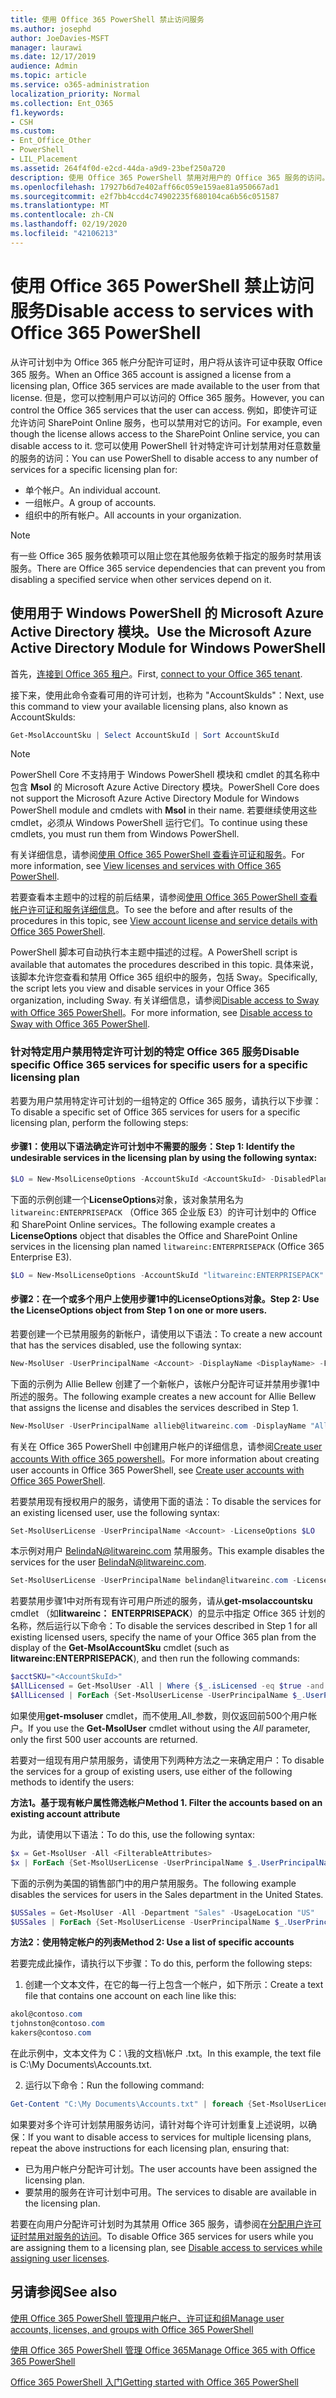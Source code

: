 ```yaml
---
title: 使用 Office 365 PowerShell 禁止访问服务
ms.author: josephd
author: JoeDavies-MSFT
manager: laurawi
ms.date: 12/17/2019
audience: Admin
ms.topic: article
ms.service: o365-administration
localization_priority: Normal
ms.collection: Ent_O365
f1.keywords:
- CSH
ms.custom:
- Ent_Office_Other
- PowerShell
- LIL_Placement
ms.assetid: 264f4f0d-e2cd-44da-a9d9-23bef250a720
description: 使用 Office 365 PowerShell 禁用对用户的 Office 365 服务的访问。
ms.openlocfilehash: 17927b6d7e402aff66c059e159ae81a950667ad1
ms.sourcegitcommit: e2f7bb4ccd4c74902235f680104ca6b56c051587
ms.translationtype: MT
ms.contentlocale: zh-CN
ms.lasthandoff: 02/19/2020
ms.locfileid: "42106213"
---
```

# <a name="disable-access-to-services-with-office-365-powershell"></a><span data-ttu-id="451df-103">使用 Office 365 PowerShell 禁止访问服务</span><span class="sxs-lookup"><span data-stu-id="451df-103">Disable access to services with Office 365 PowerShell</span></span>

<span data-ttu-id="451df-104">从许可计划中为 Office 365 帐户分配许可证时，用户将从该许可证中获取 Office 365 服务。</span><span class="sxs-lookup"><span data-stu-id="451df-104">When an Office 365 account is assigned a license from a licensing plan, Office 365 services are made available to the user from that license.</span></span> <span data-ttu-id="451df-105">但是，您可以控制用户可以访问的 Office 365 服务。</span><span class="sxs-lookup"><span data-stu-id="451df-105">However, you can control the Office 365 services that the user can access.</span></span> <span data-ttu-id="451df-106">例如，即使许可证允许访问 SharePoint Online 服务，也可以禁用对它的访问。</span><span class="sxs-lookup"><span data-stu-id="451df-106">For example, even though the license allows access to the SharePoint Online service, you can disable access to it.</span></span> <span data-ttu-id="451df-107">您可以使用 PowerShell 针对特定许可计划禁用对任意数量的服务的访问：</span><span class="sxs-lookup"><span data-stu-id="451df-107">You can use PowerShell to disable access to any number of services for a specific licensing plan for:</span></span>

- <span data-ttu-id="451df-108">单个帐户。</span><span class="sxs-lookup"><span data-stu-id="451df-108">An individual account.</span></span>
- <span data-ttu-id="451df-109">一组帐户。</span><span class="sxs-lookup"><span data-stu-id="451df-109">A group of accounts.</span></span>
- <span data-ttu-id="451df-110">组织中的所有帐户。</span><span class="sxs-lookup"><span data-stu-id="451df-110">All accounts in your organization.</span></span>

>[!Note]
><span data-ttu-id="451df-111">有一些 Office 365 服务依赖项可以阻止您在其他服务依赖于指定的服务时禁用该服务。</span><span class="sxs-lookup"><span data-stu-id="451df-111">There are Office 365 service dependencies that can prevent you from disabling a specified service when other services depend on it.</span></span>
>

## <a name="use-the-microsoft-azure-active-directory-module-for-windows-powershell"></a><span data-ttu-id="451df-112">使用用于 Windows PowerShell 的 Microsoft Azure Active Directory 模块。</span><span class="sxs-lookup"><span data-stu-id="451df-112">Use the Microsoft Azure Active Directory Module for Windows PowerShell</span></span>

<span data-ttu-id="451df-113">首先，[连接到 Office 365 租户](connect-to-office-365-powershell.md#connect-with-the-microsoft-azure-active-directory-module-for-windows-powershell)。</span><span class="sxs-lookup"><span data-stu-id="451df-113">First, [connect to your Office 365 tenant](connect-to-office-365-powershell.md#connect-with-the-microsoft-azure-active-directory-module-for-windows-powershell).</span></span>

<span data-ttu-id="451df-114">接下来，使用此命令查看可用的许可计划，也称为 "AccountSkuIds"：</span><span class="sxs-lookup"><span data-stu-id="451df-114">Next, use this command to view your available licensing plans, also known as AccountSkuIds:</span></span>

```powershell
Get-MsolAccountSku | Select AccountSkuId | Sort AccountSkuId
```

>[!Note]
><span data-ttu-id="451df-115">PowerShell Core 不支持用于 Windows PowerShell 模块和 cmdlet 的其名称中包含 **Msol** 的 Microsoft Azure Active Directory 模块。</span><span class="sxs-lookup"><span data-stu-id="451df-115">PowerShell Core does not support the Microsoft Azure Active Directory Module for Windows PowerShell module and cmdlets with **Msol** in their name.</span></span> <span data-ttu-id="451df-116">若要继续使用这些 cmdlet，必须从 Windows PowerShell 运行它们。</span><span class="sxs-lookup"><span data-stu-id="451df-116">To continue using these cmdlets, you must run them from Windows PowerShell.</span></span>
>

<span data-ttu-id="451df-117">有关详细信息，请参阅[使用 Office 365 PowerShell 查看许可证和服务](view-licenses-and-services-with-office-365-powershell.md)。</span><span class="sxs-lookup"><span data-stu-id="451df-117">For more information, see [View licenses and services with Office 365 PowerShell](view-licenses-and-services-with-office-365-powershell.md).</span></span>
    
<span data-ttu-id="451df-118">若要查看本主题中的过程的前后结果，请参阅[使用 Office 365 PowerShell 查看帐户许可证和服务详细信息](view-account-license-and-service-details-with-office-365-powershell.md)。</span><span class="sxs-lookup"><span data-stu-id="451df-118">To see the before and after results of the procedures in this topic, see [View account license and service details with Office 365 PowerShell](view-account-license-and-service-details-with-office-365-powershell.md).</span></span>
    
<span data-ttu-id="451df-119">PowerShell 脚本可自动执行本主题中描述的过程。</span><span class="sxs-lookup"><span data-stu-id="451df-119">A PowerShell script is available that automates the procedures described in this topic.</span></span> <span data-ttu-id="451df-120">具体来说，该脚本允许您查看和禁用 Office 365 组织中的服务，包括 Sway。</span><span class="sxs-lookup"><span data-stu-id="451df-120">Specifically, the script lets you view and disable services in your Office 365 organization, including Sway.</span></span> <span data-ttu-id="451df-121">有关详细信息，请参阅[Disable access to Sway with Office 365 PowerShell](disable-access-to-sway-with-office-365-powershell.md)。</span><span class="sxs-lookup"><span data-stu-id="451df-121">For more information, see [Disable access to Sway with Office 365 PowerShell](disable-access-to-sway-with-office-365-powershell.md).</span></span>
    
    
### <a name="disable-specific-office-365-services-for-specific-users-for-a-specific-licensing-plan"></a><span data-ttu-id="451df-122">针对特定用户禁用特定许可计划的特定 Office 365 服务</span><span class="sxs-lookup"><span data-stu-id="451df-122">Disable specific Office 365 services for specific users for a specific licensing plan</span></span>
  
<span data-ttu-id="451df-123">若要为用户禁用特定许可计划的一组特定的 Office 365 服务，请执行以下步骤：</span><span class="sxs-lookup"><span data-stu-id="451df-123">To disable a specific set of Office 365 services for users for a specific licensing plan, perform the following steps:</span></span>
  
#### <a name="step-1-identify-the-undesirable-services-in-the-licensing-plan-by-using-the-following-syntax"></a><span data-ttu-id="451df-124">步骤1：使用以下语法确定许可计划中不需要的服务：</span><span class="sxs-lookup"><span data-stu-id="451df-124">Step 1: Identify the undesirable services in the licensing plan by using the following syntax:</span></span>
    
```powershell
$LO = New-MsolLicenseOptions -AccountSkuId <AccountSkuId> -DisabledPlans "<UndesirableService1>", "<UndesirableService2>"...
```

<span data-ttu-id="451df-125">下面的示例创建一个**LicenseOptions**对象，该对象禁用名为`litwareinc:ENTERPRISEPACK` （Office 365 企业版 E3）的许可计划中的 Office 和 SharePoint Online services。</span><span class="sxs-lookup"><span data-stu-id="451df-125">The following example creates a **LicenseOptions** object that disables the Office and SharePoint Online services in the licensing plan named `litwareinc:ENTERPRISEPACK` (Office 365 Enterprise E3).</span></span>
    
```powershell
$LO = New-MsolLicenseOptions -AccountSkuId "litwareinc:ENTERPRISEPACK" -DisabledPlans "SHAREPOINTWAC", "SHAREPOINTENTERPRISE"
```

#### <a name="step-2-use-the-licenseoptions-object-from-step-1-on-one-or-more-users"></a><span data-ttu-id="451df-126">步骤2：在一个或多个用户上使用步骤1中的**LicenseOptions**对象。</span><span class="sxs-lookup"><span data-stu-id="451df-126">Step 2: Use the **LicenseOptions** object from Step 1 on one or more users.</span></span>
    
<span data-ttu-id="451df-127">若要创建一个已禁用服务的新帐户，请使用以下语法：</span><span class="sxs-lookup"><span data-stu-id="451df-127">To create a new account that has the services disabled, use the following syntax:</span></span>
    
```powershell
New-MsolUser -UserPrincipalName <Account> -DisplayName <DisplayName> -FirstName <FirstName> -LastName <LastName> -LicenseAssignment <AccountSkuId> -LicenseOptions $LO -UsageLocation <CountryCode>
```

<span data-ttu-id="451df-128">下面的示例为 Allie Bellew 创建了一个新帐户，该帐户分配许可证并禁用步骤1中所述的服务。</span><span class="sxs-lookup"><span data-stu-id="451df-128">The following example creates a new account for Allie Bellew that assigns the license and disables the services described in Step 1.</span></span>
    
```powershell
New-MsolUser -UserPrincipalName allieb@litwareinc.com -DisplayName "Allie Bellew" -FirstName Allie -LastName Bellew -LicenseAssignment litwareinc:ENTERPRISEPACK -LicenseOptions $LO -UsageLocation US
```

<span data-ttu-id="451df-129">有关在 Office 365 PowerShell 中创建用户帐户的详细信息，请参阅[Create user accounts With office 365 powershell](create-user-accounts-with-office-365-powershell.md)。</span><span class="sxs-lookup"><span data-stu-id="451df-129">For more information about creating user accounts in Office 365 PowerShell, see [Create user accounts with Office 365 PowerShell](create-user-accounts-with-office-365-powershell.md).</span></span>
    
<span data-ttu-id="451df-130">若要禁用现有授权用户的服务，请使用下面的语法：</span><span class="sxs-lookup"><span data-stu-id="451df-130">To disable the services for an existing licensed user, use the following syntax:</span></span>
    
```powershell
Set-MsolUserLicense -UserPrincipalName <Account> -LicenseOptions $LO
```

<span data-ttu-id="451df-131">本示例对用户 BelindaN@litwareinc.com 禁用服务。</span><span class="sxs-lookup"><span data-stu-id="451df-131">This example disables the services for the user BelindaN@litwareinc.com.</span></span>
    
```powershell
Set-MsolUserLicense -UserPrincipalName belindan@litwareinc.com -LicenseOptions $LO
```

<span data-ttu-id="451df-132">若要禁用步骤1中对所有现有许可用户所述的服务，请从**get-msolaccountsku** cmdlet （如**litwareinc： ENTERPRISEPACK**）的显示中指定 Office 365 计划的名称，然后运行以下命令：</span><span class="sxs-lookup"><span data-stu-id="451df-132">To disable the services described in Step 1 for all existing licensed users, specify the name of your Office 365 plan from the display of the **Get-MsolAccountSku** cmdlet (such as **litwareinc:ENTERPRISEPACK**), and then run the following commands:</span></span>
    
```powershell
$acctSKU="<AccountSkuId>"
$AllLicensed = Get-MsolUser -All | Where {$_.isLicensed -eq $true -and $_.licenses.AccountSku.SkuPartNumber -contains ($acctSKU).Substring($acctSKU.IndexOf(":")+1, $acctSKU.Length-$acctSKU.IndexOf(":")-1)}
$AllLicensed | ForEach {Set-MsolUserLicense -UserPrincipalName $_.UserPrincipalName -LicenseOptions $LO}
```

 <span data-ttu-id="451df-133">如果使用**get-msoluser** cmdlet，而不使用_All_参数，则仅返回前500个用户帐户。</span><span class="sxs-lookup"><span data-stu-id="451df-133">If you use the **Get-MsolUser** cmdlet without using the _All_ parameter, only the first 500 user accounts are returned.</span></span>

<span data-ttu-id="451df-134">若要对一组现有用户禁用服务，请使用下列两种方法之一来确定用户：</span><span class="sxs-lookup"><span data-stu-id="451df-134">To disable the services for a group of existing users, use either of the following methods to identify the users:</span></span>
    
<span data-ttu-id="451df-135">**方法1。基于现有帐户属性筛选帐户**</span><span class="sxs-lookup"><span data-stu-id="451df-135">**Method 1. Filter the accounts based on an existing account attribute**</span></span> 

<span data-ttu-id="451df-136">为此，请使用以下语法：</span><span class="sxs-lookup"><span data-stu-id="451df-136">To do this, use the following syntax:</span></span>
    
```powershell
$x = Get-MsolUser -All <FilterableAttributes>
$x | ForEach {Set-MsolUserLicense -UserPrincipalName $_.UserPrincipalName -LicenseOptions $LO}
```

<span data-ttu-id="451df-137">下面的示例为美国的销售部门中的用户禁用服务。</span><span class="sxs-lookup"><span data-stu-id="451df-137">The following example disables the services for users in the Sales department in the United States.</span></span>
    
```powershell
$USSales = Get-MsolUser -All -Department "Sales" -UsageLocation "US"
$USSales | ForEach {Set-MsolUserLicense -UserPrincipalName $_.UserPrincipalName -LicenseOptions $LO}
```

<span data-ttu-id="451df-138">**方法2：使用特定帐户的列表**</span><span class="sxs-lookup"><span data-stu-id="451df-138">**Method 2: Use a list of specific accounts**</span></span> 

<span data-ttu-id="451df-139">若要完成此操作，请执行以下步骤：</span><span class="sxs-lookup"><span data-stu-id="451df-139">To do this, perform the following steps:</span></span>
    
1. <span data-ttu-id="451df-140">创建一个文本文件，在它的每一行上包含一个帐户，如下所示：</span><span class="sxs-lookup"><span data-stu-id="451df-140">Create a text file that contains one account on each line like this:</span></span>
    
  ```powershell
  akol@contoso.com
  tjohnston@contoso.com
  kakers@contoso.com
  ```

  <span data-ttu-id="451df-141">在此示例中，文本文件为 C：\\我的文档\\帐户 .txt。</span><span class="sxs-lookup"><span data-stu-id="451df-141">In this example, the text file is C:\\My Documents\\Accounts.txt.</span></span>
    
2. <span data-ttu-id="451df-142">运行以下命令：</span><span class="sxs-lookup"><span data-stu-id="451df-142">Run the following command:</span></span>
    
  ```powershell
  Get-Content "C:\My Documents\Accounts.txt" | foreach {Set-MsolUserLicense -UserPrincipalName $_ -LicenseOptions $LO}
  ```

<span data-ttu-id="451df-143">如果要对多个许可计划禁用服务访问，请针对每个许可计划重复上述说明，以确保：</span><span class="sxs-lookup"><span data-stu-id="451df-143">If you want to disable access to services for multiple licensing plans, repeat the above instructions for each licensing plan, ensuring that:</span></span>

- <span data-ttu-id="451df-144">已为用户帐户分配许可计划。</span><span class="sxs-lookup"><span data-stu-id="451df-144">The user accounts have been assigned the licensing plan.</span></span>
- <span data-ttu-id="451df-145">要禁用的服务在许可计划中可用。</span><span class="sxs-lookup"><span data-stu-id="451df-145">The services to disable are available in the licensing plan.</span></span>

<span data-ttu-id="451df-146">若要在向用户分配许可计划时为其禁用 Office 365 服务，请参阅在[分配用户许可证时禁用对服务的访问](disable-access-to-services-while-assigning-user-licenses.md)。</span><span class="sxs-lookup"><span data-stu-id="451df-146">To disable Office 365 services for users while you are assigning them to a licensing plan, see [Disable access to services while assigning user licenses](disable-access-to-services-while-assigning-user-licenses.md).</span></span>


## <a name="see-also"></a><span data-ttu-id="451df-147">另请参阅</span><span class="sxs-lookup"><span data-stu-id="451df-147">See also</span></span>

[<span data-ttu-id="451df-148">使用 Office 365 PowerShell 管理用户帐户、许可证和组</span><span class="sxs-lookup"><span data-stu-id="451df-148">Manage user accounts, licenses, and groups with Office 365 PowerShell</span></span>](manage-user-accounts-and-licenses-with-office-365-powershell.md)
  
[<span data-ttu-id="451df-149">使用 Office 365 PowerShell 管理 Office 365</span><span class="sxs-lookup"><span data-stu-id="451df-149">Manage Office 365 with Office 365 PowerShell</span></span>](manage-office-365-with-office-365-powershell.md)
  
[<span data-ttu-id="451df-150">Office 365 PowerShell 入门</span><span class="sxs-lookup"><span data-stu-id="451df-150">Getting started with Office 365 PowerShell</span></span>](getting-started-with-office-365-powershell.md)
